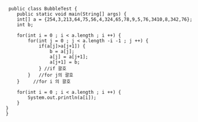  	 public class BubbleTest {
		public static void main(String[] args) {
		int[] a = {254,3,213,64,75,56,4,324,65,78,9,5,76,3410,8,342,76};
		int b;
    
		for(int i = 0 ; i < a.length ; i ++) {
			for(int j = 0 ; j < a.length -i -1 ; j ++) {
				if(a[j]>a[j+1]) {
					b = a[j];
					a[j] = a[j+1];
					a[j+1] = b;
				} //if 괄호
			}   //for j의 괄호
		}     //for i 의 괄호
		
		for(int i = 0 ; i < a.length ; i ++) {
			System.out.println(a[i]);
		}
	}
	}
